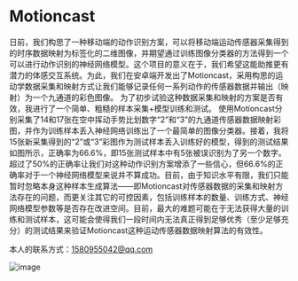 # Motioncast
日前，我们构思了一种移动端的动作识别方案，可以将移动端运动传感器采集得到的时序数据映射为标签化的二维图像，并期望通过训练图像分类器的方法得到一个可以进行动作识别的神经网络模型。这个项目的意义在于，我们希望这能助推更有潜力的体感交互系统。为此，我们在安卓端开发出了Motioncast，采用构思的运动学数据采集和映射方式让我们能够记录任何一系列动作的传感器数据并输出（映射）为一个九通道的彩色图像。  为了初步试验这种数据采集和映射的方案是否有效，我进行了一个简单、粗糙的样本采集+模型训练和测试。  使用Motioncast分别采集了14和17张在空中挥动手势比划数字“2”和“3”的九通道传感器数据映射彩图，并作为训练样本丢入神经网络训练出了一个最简单的图像分类器。接着，我将15张新采集得到的“2”或“3”彩图作为测试样本丢入训练好的模型，得到的测试结果如图所示，正确率为66.6%，即15张测试样本中有5张被误识别为了另一个数字。  超过了50%的正确率让我们对这种动作识别方案增添了一些信心，但66.6%的正确率对于一个神经网络模型来说并不算成功。目前，由于知识水平有限，我们只能暂时忽略本身这种样本生成算法——即Motioncast对传感器数据的采集和映射方法存在的问题，而更关注其它的可控因素，包括训练样本的数量、训练方式、神经网络模型参数等是否存在改进空间。目前，最大的难题可能在于无法获得大量的训练和测试样本，这可能会使得我们一段时间内无法真正得到足够优秀（至少足够充分）的测试结果来验证Motioncast这种运动传感器数据映射算法的有效性。

本人的联系方式：1580955042@qq.com

![image](https://user-images.githubusercontent.com/20149275/117971091-05c39900-b35c-11eb-8f04-69ad9465c26b.png)
